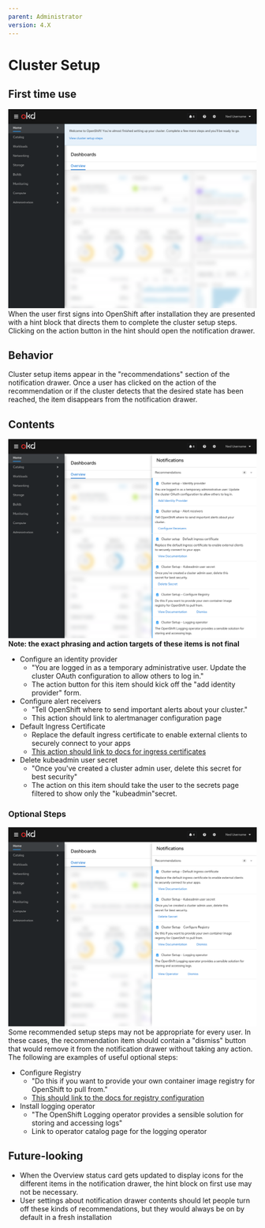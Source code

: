 ```yaml
---
parent: Administrator
version: 4.X
---
```


# Cluster Setup

## First time use
![](img/setup-hint.png)
When the user first signs into OpenShift after installation they are presented with a hint block that directs them to complete the cluster setup steps. Clicking on the action button in the hint should open the notification drawer.


## Behavior
Cluster setup items appear in the "recommendations" section of the notification drawer. Once a user has clicked on the action of the recommendation or if the cluster detects that the desired state has been reached, the item disappears from the notification drawer.

## Contents
![](img/setup-open.png)
**Note: the exact phrasing and action targets of these items is not final**
- Configure an identity provider
  - "You are logged in as a temporary administrative user. Update the cluster OAuth configuration to allow others to log in."
  - The action button for this item should kick off the "add identity provider" form.
- Configure alert receivers
  - "Tell OpenShift where to send important alerts about your cluster."
  - This action should link to alertmanager configuration page
- Default Ingress Certificate
  - Replace the default ingress certificate to enable external clients to securely connect to your apps
  - [This action should link to docs for ingress certificates](https://docs.openshift.com/container-platform/4.5/security/certificates/replacing-default-ingress-certificate.html)
- Delete kubeadmin user secret
  - "Once you've created a cluster admin user, delete this secret for best security"
  - The action on this item should take the user to the secrets page filtered to show only the "kubeadmin"secret.

### Optional Steps
![](img/setup-optional.png)
Some recommended setup steps may not be appropriate for every user. In these cases, the recommendation item should contain a "dismiss" button that would remove it from the notification drawer without taking any action.
The following are examples of useful optional steps:
- Configure Registry
  - "Do this if you want to provide your own container image registry for OpenShift to pull from."
  - [This should link to the docs for registry configuration](https://docs.openshift.com/container-platform/4.5/registry/configuring-registry-operator.html)
- Install logging operator
  - "The OpenShift Logging operator provides a sensible solution for storing and accessing logs"
  - Link to operator catalog page for the logging operator

## Future-looking
- When the Overview status card gets updated to display icons for the different items in the notification drawer, the hint block on first use may not be necessary.
- User settings about notification drawer contents should let people turn off these kinds of recommendations, but they would always be on by default in a fresh installation
